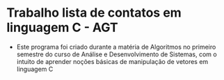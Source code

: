 # Trabalho lista de contatos em linguagem C - AGT

- Este programa foi criado durante a matéria de Algoritmos no primeiro semestre do curso de Análise e Desenvolvimento de Sistemas, com o intuito de aprender noções básicas de manipulação de vetores em linguagem C
